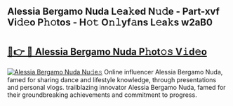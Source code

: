 ## Alessia Bergamo Nuda L𝚎a𝚔ed N𝚞𝚍e - Part-xvf Vi𝚍𝚎o P𝚑𝚘tos - H𝚘𝚝 O𝚗𝚕yf𝚊ns L𝚎a𝚔s w2aB0

# <h2><a href="http://kf8z93z.oniu.top/?m=Alessia+Bergamo+Nuda">🔗👉 🔴 Alessia Bergamo Nuda P𝚑ot𝚘𝚜 V𝚒d𝚎o</a></h2>

[![Alessia Bergamo Nuda Nu𝚍e𝚜](https://i.imgur.com/0qMVB7G.gif)](http://kf8z93z.oniu.top/?m=Alessia+Bergamo+Nuda)
Online influencer Alessia Bergamo Nuda, famed for sharing dance and lifestyle knowledge, through presentations and personal vlogs. trailblazing innovator Alessia Bergamo Nuda, famed for their groundbreaking achievements and commitment to progress.  
